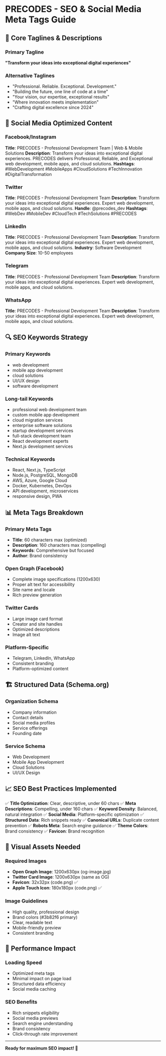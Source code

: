 # PRECODES - SEO & Social Media Meta Tags Guide

## 🎯 Core Taglines & Descriptions

### Primary Tagline
**"Transform your ideas into exceptional digital experiences"**

### Alternative Taglines
- "Professional. Reliable. Exceptional. Development."
- "Building the future, one line of code at a time"
- "Your vision, our expertise, exceptional results"
- "Where innovation meets implementation"
- "Crafting digital excellence since 2024"

## 📱 Social Media Optimized Content

### Facebook/Instagram
**Title**: PRECODES - Professional Development Team | Web & Mobile Solutions
**Description**: Transform your ideas into exceptional digital experiences. PRECODES delivers Professional, Reliable, and Exceptional web development, mobile apps, and cloud solutions.
**Hashtags**: #WebDevelopment #MobileApps #CloudSolutions #TechInnovation #DigitalTransformation

### Twitter
**Title**: PRECODES - Professional Development Team
**Description**: Transform your ideas into exceptional digital experiences. Expert web development, mobile apps, and cloud solutions.
**Handle**: @precodes_dev
**Hashtags**: #WebDev #MobileDev #CloudTech #TechSolutions #PRECODES

### LinkedIn
**Title**: PRECODES - Professional Development Team
**Description**: Transform your ideas into exceptional digital experiences. Expert web development, mobile apps, and cloud solutions.
**Industry**: Software Development
**Company Size**: 10-50 employees

### Telegram
**Title**: PRECODES - Professional Development Team
**Description**: Transform your ideas into exceptional digital experiences. Expert web development, mobile apps, and cloud solutions.

### WhatsApp
**Title**: PRECODES - Professional Development Team
**Description**: Transform your ideas into exceptional digital experiences. Expert web development, mobile apps, and cloud solutions.

## 🔍 SEO Keywords Strategy

### Primary Keywords
- web development
- mobile app development
- cloud solutions
- UI/UX design
- software development

### Long-tail Keywords
- professional web development team
- custom mobile app development
- cloud migration services
- enterprise software solutions
- startup development services
- full-stack development team
- React development experts
- Next.js development services

### Technical Keywords
- React, Next.js, TypeScript
- Node.js, PostgreSQL, MongoDB
- AWS, Azure, Google Cloud
- Docker, Kubernetes, DevOps
- API development, microservices
- responsive design, PWA

## 📊 Meta Tags Breakdown

### Primary Meta Tags
- **Title**: 60 characters max (optimized)
- **Description**: 160 characters max (compelling)
- **Keywords**: Comprehensive but focused
- **Author**: Brand consistency

### Open Graph (Facebook)
- Complete image specifications (1200x630)
- Proper alt text for accessibility
- Site name and locale
- Rich preview generation

### Twitter Cards
- Large image card format
- Creator and site handles
- Optimized descriptions
- Image alt text

### Platform-Specific
- Telegram, LinkedIn, WhatsApp
- Consistent branding
- Platform-optimized content

## 🏗️ Structured Data (Schema.org)

### Organization Schema
- Company information
- Contact details
- Social media profiles
- Service offerings
- Founding date

### Service Schema
- Web Development
- Mobile App Development
- Cloud Solutions
- UI/UX Design

## 📈 SEO Best Practices Implemented

✅ **Title Optimization**: Clear, descriptive, under 60 chars
✅ **Meta Descriptions**: Compelling, under 160 chars
✅ **Keyword Density**: Balanced, natural integration
✅ **Social Media**: Platform-specific optimization
✅ **Structured Data**: Rich snippets ready
✅ **Canonical URLs**: Duplicate content prevention
✅ **Robots Meta**: Search engine guidance
✅ **Theme Colors**: Brand consistency
✅ **Favicon**: Brand recognition

## 🎨 Visual Assets Needed

### Required Images
- **Open Graph Image**: 1200x630px (og-image.jpg)
- **Twitter Card Image**: 1200x630px (same as OG)
- **Favicon**: 32x32px (code.png) ✅
- **Apple Touch Icon**: 180x180px (code.png) ✅

### Image Guidelines
- High quality, professional design
- Brand colors (#3b82f6 primary)
- Clear, readable text
- Mobile-friendly preview
- Consistent branding

## 🚀 Performance Impact

### Loading Speed
- Optimized meta tags
- Minimal impact on page load
- Structured data efficiency
- Social media caching

### SEO Benefits
- Rich snippets eligibility
- Social media previews
- Search engine understanding
- Brand consistency
- Click-through rate improvement

---

**Ready for maximum SEO impact! 🎯**
